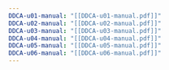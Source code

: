 ```yaml
---
DDCA-u01-manual: "[[DDCA-u01-manual.pdf]]"
DDCA-u02-manual: "[[DDCA-u02-manual.pdf]]"
DDCA-u03-manual: "[[DDCA-u03-manual.pdf]]"
DDCA-u04-manual: "[[DDCA-u04-manual.pdf]]"
DDCA-u05-manual: "[[DDCA-u05-manual.pdf]]"
DDCA-u06-manual: "[[DDCA-u06-manual.pdf]]"
---
```

